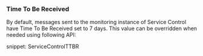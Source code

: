 ### Time To Be Received

By default, messages sent to the monitoring instance of Service Control have Time To Be Received set to 7 days. This value can be overridden when needed using following API:

snippet: ServiceControlTTBR
